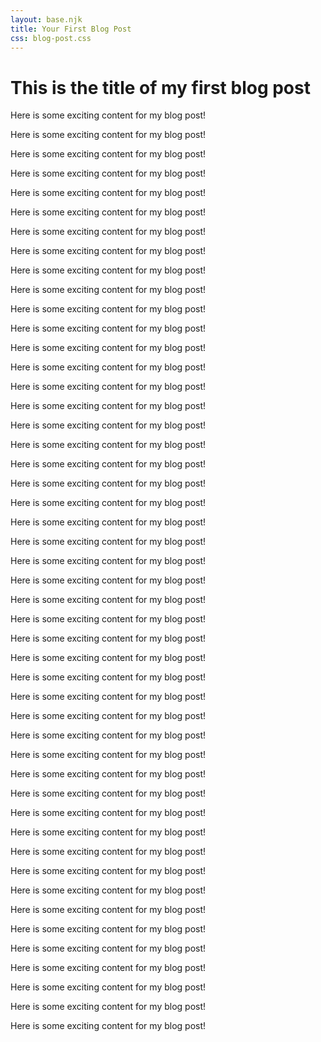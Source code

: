 ```yaml
---
layout: base.njk
title: Your First Blog Post
css: blog-post.css
---
```


# This is the title of my first blog post

<p>Here is some exciting content for my blog post!</p>
<p>Here is some exciting content for my blog post!</p>
<p>Here is some exciting content for my blog post!</p>
<p>Here is some exciting content for my blog post!</p>
<p>Here is some exciting content for my blog post!</p>
<p>Here is some exciting content for my blog post!</p>
<p>Here is some exciting content for my blog post!</p>
<p>Here is some exciting content for my blog post!</p>
<p>Here is some exciting content for my blog post!</p>
<p>Here is some exciting content for my blog post!</p>
<p>Here is some exciting content for my blog post!</p>
<p>Here is some exciting content for my blog post!</p>
<p>Here is some exciting content for my blog post!</p>
<p>Here is some exciting content for my blog post!</p>
<p>Here is some exciting content for my blog post!</p>
<p>Here is some exciting content for my blog post!</p>
<p>Here is some exciting content for my blog post!</p>
<p>Here is some exciting content for my blog post!</p>
<p>Here is some exciting content for my blog post!</p>
<p>Here is some exciting content for my blog post!</p>
<p>Here is some exciting content for my blog post!</p>
<p>Here is some exciting content for my blog post!</p>
<p>Here is some exciting content for my blog post!</p>
<p>Here is some exciting content for my blog post!</p>
<p>Here is some exciting content for my blog post!</p>
<p>Here is some exciting content for my blog post!</p>
<p>Here is some exciting content for my blog post!</p>
<p>Here is some exciting content for my blog post!</p>
<p>Here is some exciting content for my blog post!</p>
<p>Here is some exciting content for my blog post!</p>
<p>Here is some exciting content for my blog post!</p>
<p>Here is some exciting content for my blog post!</p>
<p>Here is some exciting content for my blog post!</p>
<p>Here is some exciting content for my blog post!</p>
<p>Here is some exciting content for my blog post!</p>
<p>Here is some exciting content for my blog post!</p>
<p>Here is some exciting content for my blog post!</p>
<p>Here is some exciting content for my blog post!</p>
<p>Here is some exciting content for my blog post!</p>
<p>Here is some exciting content for my blog post!</p>
<p>Here is some exciting content for my blog post!</p>
<p>Here is some exciting content for my blog post!</p>
<p>Here is some exciting content for my blog post!</p>
<p>Here is some exciting content for my blog post!</p>
<p>Here is some exciting content for my blog post!</p>
<p>Here is some exciting content for my blog post!</p>
<p>Here is some exciting content for my blog post!</p>
<p>Here is some exciting content for my blog post!</p>
